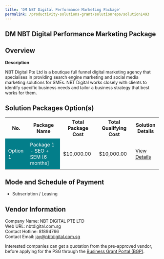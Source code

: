 ```yaml
---
title: 'DM NBT Digital Performance Marketing Package'
permalink: /productivity-solutions-grant/solutionrepo/solution1493
---
```


## DM NBT Digital Performance Marketing Package

## Overview

**Description**

NBT Digital Pte Ltd is a boutique full funnel digital marketing agency that specialises in providing search engine marketing and social media marketing solutions for SMEs. NBT Digital works closely with clients to identify specific business needs and tailor a business strategy that best works for them.

## Solution Packages Option(s)

<table>
<tr>
<th><b>No.</b></th>
<th><b>Package Name</b></th>
<th><b>Total Package Cost</b></th>
<th><b>Total Qualifying Cost</b></th>
<th><b>Solution Details</b></th>
</tr>
<tr>
<td style='padding: 10px; background-color: #037E8A; color: #FFFFFF;'>Option 1</td>
<td style='padding: 10px; background-color: #037E8A; color: #FFFFFF;'>Package 1 - SEO + SEM [6 months]</td>
<td style='padding: 10px;'>$10,000.00</td>
<td style='padding: 10px;'>$10,000.00</td>
<td style='padding: 10px;'><a href='/images/psg/NBT_DIGITAL_DM_NBT_Desensitised_Annex_3_Part1.pdf' target='_blank'>View Details</a></td>
</tr>
</table>

## Mode and Schedule of Payment

 - Subscription / Leasing

## Vendor Information

 Company Name: NBT DIGITAL PTE LTD<br>Web URL: nbtdigital.com.sg <br>Contact Hotline: 81894766 <br>Contact Email: jay@nbtdigital.com.sg <br>

Interested companies can get a quotation from the pre-approved vendor, before applying for the PSG through the <a href='https://www.businessgrants.gov.sg/' target='_blank' rel='noopener'>Business Grant Portal (BGP)</a>.

<script src="/jquery/resize-tables.js"></script>
